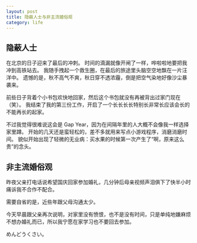 ```yaml
---
layout: post
title: 隐蔽人士与非主流婚俗观
category: life
---
```


## 隐蔽人士

在北京的日子迎来了最后的冲刺。
时间的滴漏就像开闸了一样，哗啦啦地要把我冲到高铁站去。
我随手拽起一个救生圈，在最后的旅途里头脑空空地飘在一片汪洋中。
遗憾的是，秋不高气不爽，秋日穿不透浓霾，倒是把空气染地好像沙尘暴袭来。

前些日子背着个小书包欢快地回家，然后这个书包就没有再被背出过家门现在（笑）。
我结束了我的第三份工作，开启了一个长长长长特别长非常长应该会长的不能再长的起家。

不过我觉得很难说这会是 Gap Year，因为在间隔年里的人大概不会像我一样选择家里蹲。
开始的几天还是蛮轻松的，差不多就用来写点小游戏程序，消磨消磨时间。
貌似开始出现了轻微的无业病：买水果的时候第一次产生了“啊，原来这么贵”的念头。

## 非主流婚俗观

昨夜父亲打电话说希望国庆回家参加婚礼，几分钟后母亲视频声泪俱下了快半小时痛诉我不合作不配合。

需要自省的是，近些年跟父母沟通太少。

今天早晨跟父亲再次说明，对家里没有愤恨，也不是没有时间，只是单纯地嫌麻烦不想办婚礼而已，所以我宁愿在家学习也不要回去参加。

めんどうくさい。
